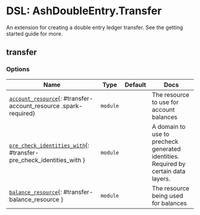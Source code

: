 <!--
This file was generated by Spark. Do not edit it by hand.
-->
# DSL: AshDoubleEntry.Transfer

An extension for creating a double entry ledger transfer. See the getting started guide for more.


## transfer







### Options

| Name | Type | Default | Docs |
|------|------|---------|------|
| [`account_resource`](#transfer-account_resource){: #transfer-account_resource .spark-required} | `module` |  | The resource to use for account balances |
| [`pre_check_identities_with`](#transfer-pre_check_identities_with){: #transfer-pre_check_identities_with } | `module` |  | A domain to use to precheck generated identities. Required by certain data layers. |
| [`balance_resource`](#transfer-balance_resource){: #transfer-balance_resource } | `module` |  | The resource being used for balances |







<style type="text/css">.spark-required::after { content: "*"; color: red !important; }</style>
